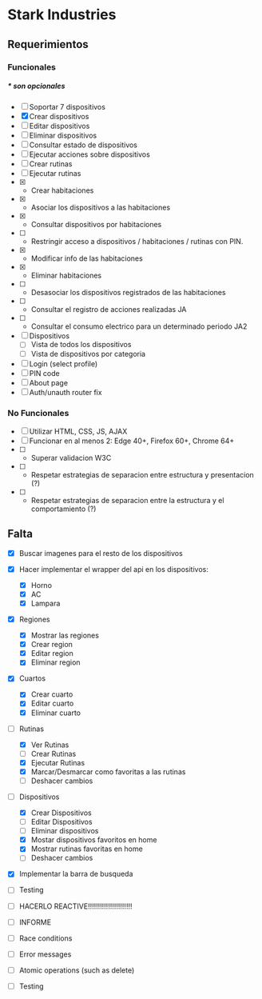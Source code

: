 # Stark Industries
## Requerimientos
### Funcionales
##### * son opcionales
- [ ] Soportar 7 dispositivos
- [x] Crear dispositivos
- [ ] Editar dispositivos
- [ ] Eliminar dispositivos
- [ ] Consultar estado de dispositivos
- [ ] Ejecutar acciones sobre dispositivos
- [ ] Crear rutinas
- [ ] Ejecutar rutinas
- [x] * Crear habitaciones
- [x] * Asociar los dispositivos a las habitaciones
- [x] * Consultar dispositivos por habitaciones
- [ ] * Restringir acceso a dispositivos / habitaciones / rutinas con PIN.
- [x] * Modificar info de las habitaciones
- [x] * Eliminar habitaciones
- [ ] * Desasociar los dispositivos registrados de las habitaciones
- [ ] * Consultar el registro de acciones realizadas JA
- [ ] * Consultar el consumo electrico para un determinado periodo JA2
- [ ] Dispositivos
  - [ ] Vista de todos los dispositivos
  - [ ] Vista de dispositivos por categoria
- [ ] Login (select profile)
- [ ] PIN code
- [ ] About page
- [ ] Auth/unauth router fix
  
### No Funcionales
- [ ] Utilizar HTML, CSS, JS, AJAX
- [ ] Funcionar en al menos 2: Edge 40+, Firefox 60+, Chrome 64+
- [ ] * Superar validacion W3C
- [ ] * Respetar estrategias de separacion entre estructura y presentacion (?)
- [ ] * Respetar estrategias de separacion entre la estructura y el comportamiento (?)



## Falta

- [x] Buscar imagenes para el resto de los dispositivos
- [x] Hacer implementar el wrapper del api en los dispositivos:
  - [x] Horno
  - [x] AC
  - [x] Lampara
- [x] Regiones
  - [x] Mostrar las regiones
  - [x] Crear region
  - [x] Editar region
  - [x] Eliminar region
- [x] Cuartos
  - [x] Crear cuarto
  - [x] Editar cuarto
  - [x] Eliminar cuarto
- [ ] Rutinas
  - [x] Ver Rutinas
  - [ ] Crear Rutinas
  - [x] Ejecutar Rutinas
  - [x] Marcar/Desmarcar como favoritas a las rutinas
  - [ ] Deshacer cambios
- [ ] Dispositivos
  - [x] Crear Dispositivos
  - [ ] Editar Dispositivos
  - [ ] Eliminar dispositivos
  - [x] Mostar dispositivos favoritos en home
  - [x] Mostrar rutinas favoritas en home
  - [ ] Deshacer cambios
- [x] Implementar la barra de busqueda
- [ ] Testing
- [ ] HACERLO REACTIVE!!!!!!!!!!!!!!!!!!!!!!
- [ ] INFORME
- [ ] Race conditions
- [ ] Error messages
- [ ] Atomic operations (such as delete)
- [ ] Testing

